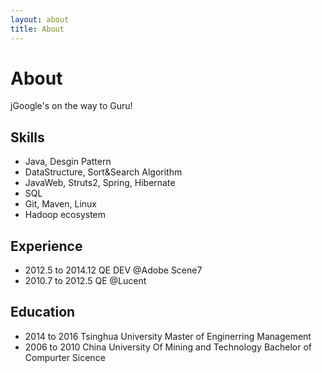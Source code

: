 ```yaml
---
layout: about
title: About
---
```

# About

jGoogle's on the way to Guru! 

## Skills

- Java, Desgin Pattern
- DataStructure, Sort&Search Algorithm
- JavaWeb, Struts2, Spring, Hibernate
- SQL
- Git, Maven, Linux
- Hadoop ecosystem

## Experience

- 2012.5 to 2014.12  QE DEV  @Adobe Scene7
- 2010.7 to 2012.5   QE      @Lucent

## Education

- 2014 to 2016  Tsinghua University Master of Enginerring Management
- 2006 to 2010  China University Of Mining and Technology Bachelor of Compurter Sicence

